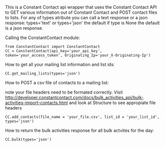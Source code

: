 
This is a Constant Contact api wrapper that uses the Constant Contact API to GET various information out of Constant Contact and POST contact files to lists. For any of types atribute you can call a text response or a json response: types='text' or types='json' the default if type is None the default is a json response.


Calling the ConstantContact module:
```
from ConstantContact import ConstantContact
CC = ConstantContact(api_key='your_api_key', token='your_access_token', Originating_Ip='your_X-Originating-Ip')
```

How to get all your mailing list information and list ids:
```
CC.get_mailing_lists(types='json')
```

How to POST a csv file of contacts to a mailing list:

note your file headers need to be formated correctly. 
Visit http://developer.constantcontact.com/docs/bulk_activities_api/bulk-activities-import-contacts.html
and look at Structure to see appropiate file headers

```
CC.add_contacts(file_name = 'your_file.csv', list_id = 'your_list_id', types='json')
```

How to return the bulk activities response for all bulk actvites for the day:
```
CC.bulk(types='json')
```
